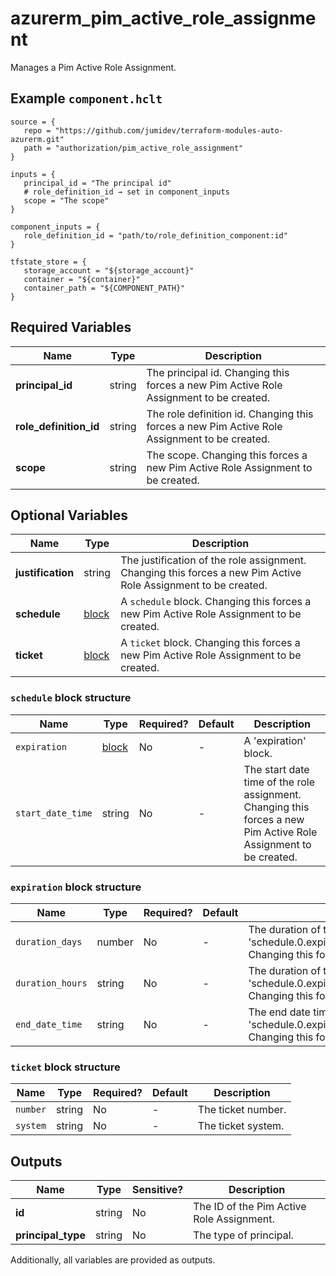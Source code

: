 # azurerm_pim_active_role_assignment

Manages a Pim Active Role Assignment.

## Example `component.hclt`

```hcl
source = {
   repo = "https://github.com/jumidev/terraform-modules-auto-azurerm.git"   
   path = "authorization/pim_active_role_assignment"   
}

inputs = {
   principal_id = "The principal id"   
   # role_definition_id → set in component_inputs
   scope = "The scope"   
}

component_inputs = {
   role_definition_id = "path/to/role_definition_component:id"   
}

tfstate_store = {
   storage_account = "${storage_account}"   
   container = "${container}"   
   container_path = "${COMPONENT_PATH}"   
}

```

## Required Variables

| Name | Type |  Description |
| ---- | --------- |  ----------- |
| **principal_id** | string |  The principal id. Changing this forces a new Pim Active Role Assignment to be created. | 
| **role_definition_id** | string |  The role definition id. Changing this forces a new Pim Active Role Assignment to be created. | 
| **scope** | string |  The scope. Changing this forces a new Pim Active Role Assignment to be created. | 

## Optional Variables

| Name | Type |  Description |
| ---- | --------- |  ----------- |
| **justification** | string |  The justification of the role assignment. Changing this forces a new Pim Active Role Assignment to be created. | 
| **schedule** | [block](#schedule-block-structure) |  A `schedule` block. Changing this forces a new Pim Active Role Assignment to be created. | 
| **ticket** | [block](#ticket-block-structure) |  A `ticket` block. Changing this forces a new Pim Active Role Assignment to be created. | 

### `schedule` block structure

| Name | Type | Required? | Default | Description |
| ---- | ---- | --------- | ------- | ----------- |
| `expiration` | [block](#expiration-block-structure) | No | - | A 'expiration' block. |
| `start_date_time` | string | No | - | The start date time of the role assignment. Changing this forces a new Pim Active Role Assignment to be created. |

### `expiration` block structure

| Name | Type | Required? | Default | Description |
| ---- | ---- | --------- | ------- | ----------- |
| `duration_days` | number | No | - | The duration of the role assignment in days. Conflicts with 'schedule.0.expiration.0.duration_hours','schedule.0.expiration.0.end_date_time' Changing this forces a new Pim Active Role Assignment to be created. |
| `duration_hours` | string | No | - | The duration of the role assignment in hours. Conflicts with 'schedule.0.expiration.0.duration_days','schedule.0.expiration.0.end_date_time' Changing this forces a new Pim Active Role Assignment to be created. |
| `end_date_time` | string | No | - | The end date time of the role assignment. Conflicts with 'schedule.0.expiration.0.duration_days','schedule.0.expiration.0.duration_hours' Changing this forces a new Pim Active Role Assignment to be created. |

### `ticket` block structure

| Name | Type | Required? | Default | Description |
| ---- | ---- | --------- | ------- | ----------- |
| `number` | string | No | - | The ticket number. |
| `system` | string | No | - | The ticket system. |



## Outputs

| Name | Type | Sensitive? | Description |
| ---- | ---- | --------- | --------- |
| **id** | string | No  | The ID of the Pim Active Role Assignment. | 
| **principal_type** | string | No  | The type of principal. | 

Additionally, all variables are provided as outputs.
